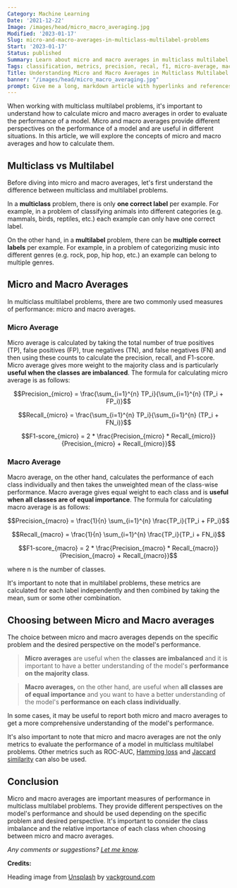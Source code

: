 ```yaml
---
Category: Machine Learning
Date: '2021-12-22'
Image: /images/head/micro_macro_averaging.jpg
Modified: '2023-01-17'
Slug: micro-and-macro-averages-in-multiclass-multilabel-problems
Start: '2023-01-17'
Status: published
Summary: Learn about micro and macro averages in multiclass multilabel problems, the difference between multiclass and multilabel problems and when to use micro and macro averages.
Tags: classification, metrics, precision, recal, f1, micro-average, macro-average, multi-class, multi-label 
Title: Understanding Micro and Macro Averages in Multiclass Multilabel Problems
banner: "/images/head/micro_macro_averaging.jpg"
prompt: Give me a long, markdown article with hyperlinks and references to learn more about it. Use hyperlinks on crucial terms and tools. Provide mathematical formulas in LaTeX in display format (not inline). Article should be on how to calculate micro/macro averages in case of multiclass multilabel problems. In the end provide also HTML page description for this article (less than 160 characters)
---
```


When working with multiclass multilabel problems, it's important to understand how to calculate micro and macro averages in order to evaluate the performance of a model. Micro and macro averages provide different perspectives on the performance of a model and are useful in different situations. In this article, we will explore the concepts of micro and macro averages and how to calculate them.

## Multiclass vs Multilabel

Before diving into micro and macro averages, let's first understand the difference between multiclass and multilabel problems.

In a **multiclass** problem, there is only **one correct label** per example. For example, in a problem of classifying animals into different categories (e.g. mammals, birds, reptiles, etc.) each example can only have one correct label.

On the other hand, in a **multilabel** problem, there can be **multiple correct labels** per example. For example, in a problem of categorizing music into different genres (e.g. rock, pop, hip hop, etc.) an example can belong to multiple genres.

## Micro and Macro Averages

In multiclass multilabel problems, there are two commonly used measures of performance: micro and macro averages.

### Micro Average

Micro average is calculated by taking the total number of true positives (TP), false positives (FP), true negatives (TN), and false negatives (FN) and then using these counts to calculate the precision, recall, and F1-score. Micro average gives more weight to the majority class and is particularly **useful when the classes are imbalanced**. The formula for calculating micro average is as follows:

$$Precision_{micro} = \frac{\sum_{i=1}^{n} TP_i}{\sum_{i=1}^{n} (TP_i + FP_i)}$$

$$Recall_{micro} = \frac{\sum_{i=1}^{n} TP_i}{\sum_{i=1}^{n} (TP_i + FN_i)}$$

$$F1-score_{micro} = 2 * \frac{Precision_{micro} * Recall_{micro}}{Precision_{micro} + Recall_{micro}}$$

### Macro Average

Macro average, on the other hand, calculates the performance of each class individually and then takes the unweighted mean of the class-wise performance. Macro average gives equal weight to each class and is **useful when all classes are of equal importance**. The formula for calculating macro average is as follows:

$$Precision_{macro} = \frac{1}{n} \sum_{i=1}^{n} \frac{TP_i}{TP_i + FP_i}$$

$$Recall_{macro} = \frac{1}{n} \sum_{i=1}^{n} \frac{TP_i}{TP_i + FN_i}$$

$$F1-score_{macro} = 2 * \frac{Precision_{macro} * Recall_{macro}}{Precision_{macro} + Recall_{macro}}$$

where n is the number of classes.

It's important to note that in multilabel problems, these metrics are calculated for each label independently and then combined by taking the mean, sum or some other combination.

## Choosing between Micro and Macro averages

The choice between micro and macro averages depends on the specific problem and the desired perspective on the model's performance. 

> **Micro averages** are useful when the **classes are imbalanced** and it is important to have a better understanding of the model's **performance on the majority class**.


> **Macro averages,** on the other hand, are useful when **all classes are of equal importance** and you want to have a better understanding of the model's **performance on each class individually**.

In some cases, it may be useful to report both micro and macro averages to get a more comprehensive understanding of the model's performance.

It's also important to note that micro and macro averages are not the only metrics to evaluate the performance of a model in multiclass multilabel problems. Other metrics such as ROC-AUC, [Hamming loss](https://en.wikipedia.org/wiki/Multi-label_classification#Statistics_and_evaluation_metrics) and [Jaccard similarity](https://en.wikipedia.org/wiki/Jaccard_index) can also be used.

## Conclusion
Micro and macro averages are important measures of performance in multiclass multilabel problems. They provide different perspectives on the model's performance and should be used depending on the specific problem and desired perspective. It's important to consider the class imbalance and the relative importance of each class when choosing between micro and macro averages.

*Any comments or suggestions? [Let me know](mailto:ksafjan@gmail.com?subject=Blog+post).*

**Credits:**

Heading image from [Unsplash](https://unsplash.com/photos/pv5SUbgRRIU) by [vackground.com](https://unsplash.com/@vackground)
